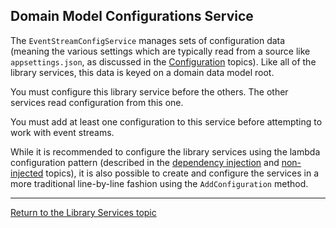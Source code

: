 ## Domain Model Configurations Service

The `EventStreamConfigService` manages sets of configuration data (meaning the various settings which are typically read from a source like `appsettings.json`, as discussed in the [Configuration](configuration.md) topics). Like all of the library services, this data is keyed on a domain data model root.

You must configure this library service before the others. The other services read configuration from this one.

You must add at least one configuration to this service before attempting to work with event streams. 

While it is recommended to configure the library services using the lambda configuration pattern (described in the [dependency injection](services_injected.md) and [non-injected](services_direct.md) topics), it is also possible to create and configure the services in a more traditional line-by-line fashion using the `AddConfiguration` method.

---

[Return to the Library Services topic](services.md)
